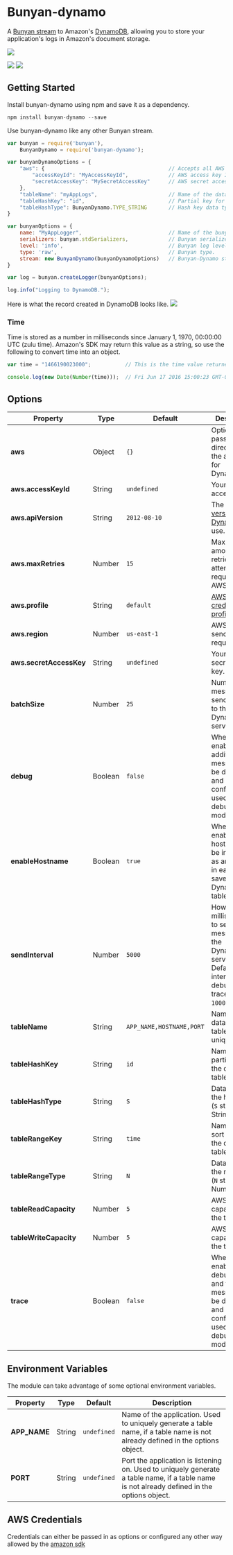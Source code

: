 # Bunyan-dynamo
A <a href="https://github.com/trentm/node-bunyan#streams-introduction" target="_blank">Bunyan stream</a> to Amazon's <a href="https://aws.amazon.com/dynamodb/" target="_blank">DynamoDB</a>, allowing you to store your application's logs in Amazon's document storage.

<a href="https://nodei.co/npm/bunyan-dynamo/" target="_blank"><img src="https://nodei.co/npm/bunyan-dynamo.png?downloads=true&downloadRank=true" /></a>

<a href="https://david-dm.org/ssmereka/bunyan-dynamo" target="_blank"><img src="https://david-dm.org/ssmereka/bunyan-dynamo.svg" /></a> <a href="https://gratipay.com/ScottSmereka/" target="_blank"><img src="http://img.shields.io/gratipay/ScottSmereka.svg" /></a>

## Getting Started

Install bunyan-dynamo using npm and save it as a dependency.

```javascript
npm install bunyan-dynamo --save
```

Use bunyan-dynamo like any other Bunyan stream.

```javascript
var bunyan = require('bunyan'),
	BunyanDynamo = require('bunyan-dynamo');

var bunyanDynamoOptions = {
	"aws": {										// Accepts all AWS SDK options.
		"accessKeyId": "MyAccessKeyId",				// AWS access key ID.
        "secretAccessKey": "MySecretAccessKey"		// AWS secret access key.
    },
    "tableName": "myAppLogs",						// Name of the database table.
    "tableHashKey": "id",							// Partial key for database.
    "tableHashType": BunyanDynamo.TYPE_STRING 		// Hash key data type.
}

var bunyanOptions = {
	name: "MyAppLogger",							// Name of the bunyan logger.
	serializers: bunyan.stdSerializers,				// Bunyan serializers.
	level: 'info',									// Bunyan log level.
	type: 'raw',									// Bunyan type.
    stream: new BunyanDynamo(bunyanDynamoOptions) 	// Bunyan-Dynamo stream.
}

var log = bunyan.createLogger(bunyanOptions);

log.info("Logging to DynamoDB.");
```

Here is what the record created in DynamoDB looks like.
<img src="http://i.imgur.com/XvqwlDI.png"></img>

### Time
Time is stored as a number in milliseconds since January 1, 1970, 00:00:00 UTC (zulu time).  Amazon's SDK may return this value as a string, so use the following to convert time into an object.

```javascript
var time = "1466190023000";           // This is the time value returned from DynamoDB using amazon's SDK.

console.log(new Date(Number(time)));  // Fri Jun 17 2016 15:00:23 GMT-0400 (EDT)
```

## Options

| Property | Type | Default | Description |
|----------|------|---------|-------------|
| **aws** | Object | ```{}``` | Options passed directly into the aws-sdk for DynamoDB. |
| **aws.accessKeyId** | String | ```undefined``` | Your AWS access key ID. |
| **aws.apiVersion** | String | ```2012-08-10``` | The <a href="http://docs.aws.amazon.com/AWSJavaScriptSDK/latest/AWS/DynamoDB.html" target="_blank">AWS API version of DynamoDB</a> to use. |
| **aws.maxRetries** | Number | ```15``` | Maximum amount of retries to attempt with a request to AWS. |
| **aws.profile** | String | ```default``` | <a href="http://docs.aws.amazon.com/AWSJavaScriptSDK/guide/node-configuring.html#Using_Profiles_with_the_SDK" target="_blank">AWS credential profile</a> to use. |
| **aws.region** | Number | ```us-east-1``` | AWS region to send service requests to. |
| **aws.secretAccessKey** | String | ```undefined``` | Your AWS secret access key. |
| **batchSize** | Number | ```25``` | Number of log messages to send at a time to the DynamoDB service. |
| **debug** | Boolean | ```false``` | When enabled, additional log messages will be displayed and configurations used to help debug the module. |
| **enableHostname** | Boolean | ```true``` | When enabled, the hostname will be included as an attribute in each item saved to the DynamoDB table. |
| **sendInterval** | Number | ```5000``` | How often, in milliseconds, to send log messages to the DynamoDB service.  Default send interval in debug and trace mode is ```1000```. |
| **tableName** | String | ```APP_NAME,HOSTNAME,PORT``` | Name of the database table.  Must be unique. |
| **tableHashKey** | String | ```id``` | Name of the partial key for the database table. |
| **tableHashType** | String | ```S``` | Data type of the hash key.  (```S``` stands for String) |
| **tableRangeKey** | String | ```time``` | Name of the sort key for the database table. |
| **tableRangeType** | String | ```N``` | Data type of the range key. (```N``` stands for Number) |
| **tableReadCapacity** | Number | ```5``` | AWS read capacity for the table. |
| **tableWriteCapacity** | Number | ```5``` | AWS write capacity for the table. |
| **trace** | Boolean | ```false``` | When enabled, debug mode and trace messages will be displayed and additional configurations used to help debug the module. |

## Environment Variables
The module can take advantage of some optional environment variables.

| Property | Type | Default | Description |
|----------|------|---------|-------------|
| **APP_NAME** | String | ```undefined``` | Name of the application.  Used to uniquely generate a table name, if a table name is not already defined in the options object. |
| **PORT** | String | ```undefined``` | Port the application is listening on.  Used to uniquely generate a table name, if a table name is not already defined in the options object. |

## AWS Credentials
Credentials can either be passed in as options or configured any other way allowed by the [amazon sdk](http://docs.aws.amazon.com/AWSJavaScriptSDK/guide/node-configuring.html)